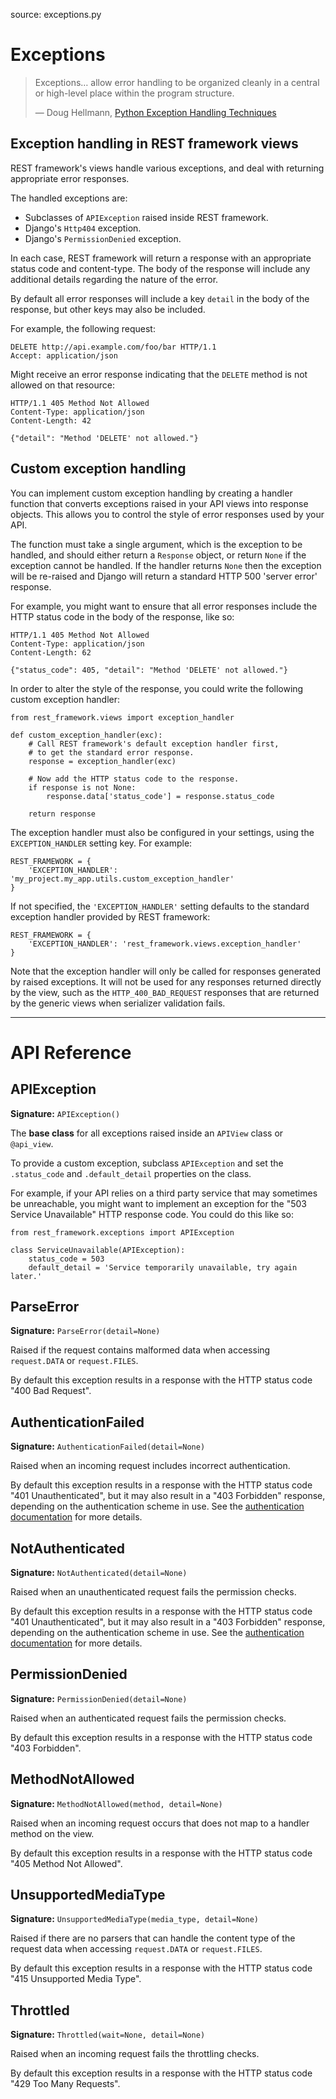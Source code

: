 source: exceptions.py

# Exceptions

> Exceptions… allow error handling to be organized cleanly in a central or high-level place within the program structure.
>
> &mdash; Doug Hellmann, [Python Exception Handling Techniques][cite]

## Exception handling in REST framework views

REST framework's views handle various exceptions, and deal with returning appropriate error responses.

The handled exceptions are:

* Subclasses of `APIException` raised inside REST framework.
* Django's `Http404` exception.
* Django's `PermissionDenied` exception.

In each case, REST framework will return a response with an appropriate status code and content-type.  The body of the response will include any additional details regarding the nature of the error.

By default all error responses will include a key `detail` in the body of the response, but other keys may also be included.

For example, the following request:

    DELETE http://api.example.com/foo/bar HTTP/1.1
    Accept: application/json

Might receive an error response indicating that the `DELETE` method is not allowed on that resource:

    HTTP/1.1 405 Method Not Allowed
    Content-Type: application/json
    Content-Length: 42

    {"detail": "Method 'DELETE' not allowed."}

## Custom exception handling

You can implement custom exception handling by creating a handler function that converts exceptions raised in your API views into response objects.  This allows you to control the style of error responses used by your API.

The function must take a single argument, which is the exception to be handled, and should either return a `Response` object, or return `None` if the exception cannot be handled.  If the handler returns `None` then the exception will be re-raised and Django will return a standard HTTP 500 'server error' response.

For example, you might want to ensure that all error responses include the HTTP status code in the body of the response, like so:

    HTTP/1.1 405 Method Not Allowed
    Content-Type: application/json
    Content-Length: 62

    {"status_code": 405, "detail": "Method 'DELETE' not allowed."}

In order to alter the style of the response, you could write the following custom exception handler:

    from rest_framework.views import exception_handler

    def custom_exception_handler(exc):
        # Call REST framework's default exception handler first,
        # to get the standard error response.
        response = exception_handler(exc)

        # Now add the HTTP status code to the response.
        if response is not None:
            response.data['status_code'] = response.status_code

        return response

The exception handler must also be configured in your settings, using the `EXCEPTION_HANDLER` setting key. For example:

    REST_FRAMEWORK = {
        'EXCEPTION_HANDLER': 'my_project.my_app.utils.custom_exception_handler'
    }

If not specified, the `'EXCEPTION_HANDLER'` setting defaults to the standard exception handler provided by REST framework:

    REST_FRAMEWORK = {
        'EXCEPTION_HANDLER': 'rest_framework.views.exception_handler'
    }

Note that the exception handler will only be called for responses generated by raised exceptions.  It will not be used for any responses returned directly by the view, such as the `HTTP_400_BAD_REQUEST` responses that are returned by the generic views when serializer validation fails.

---

# API Reference

## APIException

**Signature:** `APIException()`

The **base class** for all exceptions raised inside an `APIView` class or `@api_view`.

To provide a custom exception, subclass `APIException` and set the `.status_code` and `.default_detail` properties on the class.

For example, if your API relies on a third party service that may sometimes be unreachable, you might want to implement an exception for the "503 Service Unavailable" HTTP response code.  You could do this like so:

    from rest_framework.exceptions import APIException

    class ServiceUnavailable(APIException):
        status_code = 503
        default_detail = 'Service temporarily unavailable, try again later.'

## ParseError

**Signature:** `ParseError(detail=None)`

Raised if the request contains malformed data when accessing `request.DATA` or `request.FILES`.

By default this exception results in a response with the HTTP status code "400 Bad Request".

## AuthenticationFailed

**Signature:** `AuthenticationFailed(detail=None)`

Raised when an incoming request includes incorrect authentication.

By default this exception results in a response with the HTTP status code "401 Unauthenticated", but it may also result in a "403 Forbidden" response, depending on the authentication scheme in use.  See the [authentication documentation][authentication] for more details.

## NotAuthenticated

**Signature:** `NotAuthenticated(detail=None)`

Raised when an unauthenticated request fails the permission checks.

By default this exception results in a response with the HTTP status code "401 Unauthenticated", but it may also result in a "403 Forbidden" response, depending on the authentication scheme in use.  See the [authentication documentation][authentication] for more details.

## PermissionDenied

**Signature:** `PermissionDenied(detail=None)`

Raised when an authenticated request fails the permission checks.

By default this exception results in a response with the HTTP status code "403 Forbidden".

## MethodNotAllowed

**Signature:** `MethodNotAllowed(method, detail=None)`

Raised when an incoming request occurs that does not map to a handler method on the view.

By default this exception results in a response with the HTTP status code "405 Method Not Allowed".

## UnsupportedMediaType

**Signature:** `UnsupportedMediaType(media_type, detail=None)`

Raised if there are no parsers that can handle the content type of the request data when accessing `request.DATA` or `request.FILES`.

By default this exception results in a response with the HTTP status code "415 Unsupported Media Type".

## Throttled

**Signature:** `Throttled(wait=None, detail=None)`

Raised when an incoming request fails the throttling checks.

By default this exception results in a response with the HTTP status code "429 Too Many Requests".

[cite]: http://www.doughellmann.com/articles/how-tos/python-exception-handling/index.html
[authentication]: authentication.md
